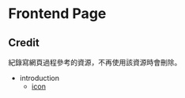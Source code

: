 # Frontend Page
## Credit
紀錄寫網頁過程參考的資源，不再使用該資源時會刪除。
- introduction
    - [icon](https://pethelpful.com/farm-pets/Sheep-in-Suburbia-A-Basic-Care-Guide)